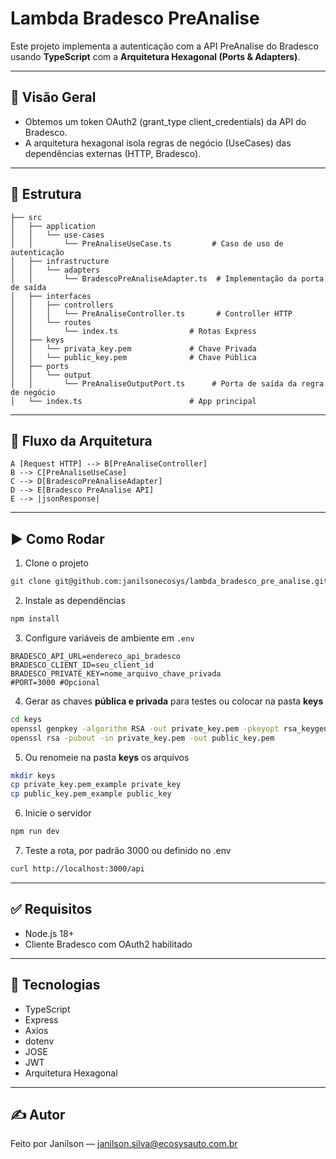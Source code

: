 # Lambda Bradesco PreAnalise

Este projeto implementa a autenticação com a API PreAnalise do Bradesco usando **TypeScript** com a **Arquitetura
Hexagonal (Ports & Adapters)**.

---

## 📌 Visão Geral

- Obtemos um token OAuth2 (grant\_type client\_credentials) da API do Bradesco.
- A arquitetura hexagonal isola regras de negócio (UseCases) das dependências externas (HTTP, Bradesco).

---

## 📁 Estrutura

```
├── src
│   ├── application
│   │   └── use-cases
│   │       └── PreAnaliseUseCase.ts         # Caso de uso de autenticação
│   ├── infrastructure
│   │   └── adapters
│   │       └── BradescoPreAnaliseAdapter.ts  # Implementação da porta de saída
│   ├── interfaces
│   │   ├── controllers
│   │   │   └── PreAnaliseController.ts       # Controller HTTP
│   │   └── routes
│   │       └── index.ts                # Rotas Express
│   ├── keys
│   │   └── privata_key.pem             # Chave Privada
│   │   └── public_key.pem              # Chave Pública
│   ├── ports
│   │   └── output
│   │       └── PreAnaliseOutputPort.ts      # Porta de saída da regra de negócio
│   └── index.ts                        # App principal
```

---

## 🔄 Fluxo da Arquitetura

```
A [Request HTTP] --> B[PreAnaliseController]
B --> C[PreAnaliseUseCase]
C --> D[BradescoPreAnaliseAdapter]
D --> E[Bradesco PreAnalise API]
E --> |jsonResponse|
```

---


## ▶️ Como Rodar

1. Clone o projeto

```bash
git clone git@github.com:janilsonecosys/lambda_bradesco_pre_analise.git
```

2. Instale as dependências

```bash
npm install
```

3. Configure variáveis de ambiente em `.env`

```env
BRADESCO_API_URL=endereco_api_bradesco
BRADESCO_CLIENT_ID=seu_client_id
BRADESCO_PRIVATE_KEY=nome_arquivo_chave_privada
#PORT=3000 #Opcional
```

4. Gerar as chaves **pública e privada** para testes ou colocar na pasta **keys**

```bash
cd keys
openssl genpkey -algorithm RSA -out private_key.pem -pkeyopt rsa_keygen_bits:2048
openssl rsa -pubout -in private_key.pem -out public_key.pem
```

5. Ou renomeie na pasta **keys** os arquivos

```bash
mkdir keys
cp private_key.pem_example private_key
cp public_key.pem_example public_key
```

6. Inicie o servidor

```bash
npm run dev
```

7. Teste a rota, por padrão 3000 ou definido no .env

```bash
curl http://localhost:3000/api
```

---

## ✅ Requisitos

- Node.js 18+
- Cliente Bradesco com OAuth2 habilitado

---

## 🧱 Tecnologias

- TypeScript
- Express
- Axios
- dotenv
- JOSE
- JWT
- Arquitetura Hexagonal

---

## ✍️ Autor

Feito por Janilson — [janilson.silva@ecosysauto.com.br](mailto\:contato@exemplo.com)

